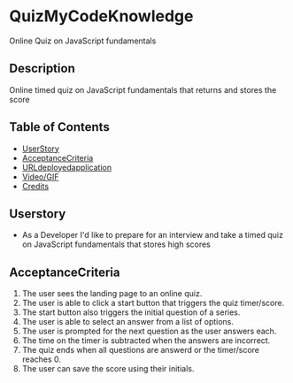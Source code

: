 # QuizMyCodeKnowledge
Online Quiz on JavaScript fundamentals 

## Description 

Online timed quiz on JavaScript fundamentals that returns and stores the score 

## Table of Contents 

- [UserStory](#Userstory)
- [AcceptanceCriteria](#AcceptanceCriteria)
- [URLdeployedapplication](#URLdeployedapplication)
- [Video/GIF](#Videogif)
- [Credits](#Credits)

## Userstory
- As a Developer I'd like to prepare for an interview and take a timed quiz on JavaScript fundamentals that stores high scores

## AcceptanceCriteria 
1. The user sees the landing page to an online quiz.
2. The user is able to click a start button that triggers the quiz timer/score.
3. The start button also triggers the initial question of a series.
4. The user is able to select an answer from a list of options.
5. The user is prompted for the next question as the user answers each. 
6. The time on the timer is subtracted when the answers are incorrect.
7. The quiz ends when all questions are answerd or the timer/score reaches 0.
8. The user can save the score using their initials. 
